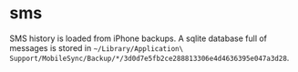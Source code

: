 # sms

SMS history is loaded from iPhone backups. A sqlite database full of messages
is stored in `~/Library/Application\
Support/MobileSync/Backup/*/3d0d7e5fb2ce288813306e4d4636395e047a3d28`.
